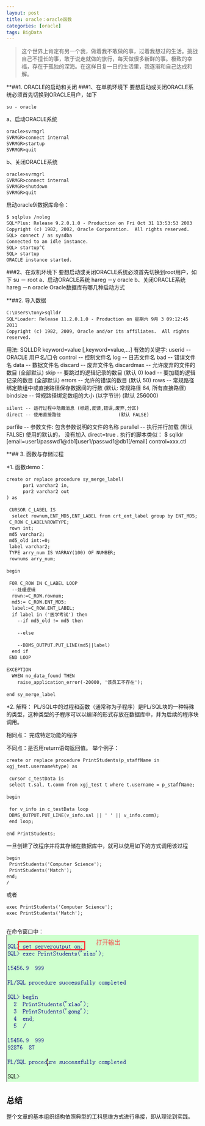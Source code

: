 ```yaml
---
layout: post
title: oracle：oracle函数
categories: [oracle]
tags: BigData
---
```


> 这个世界上肯定有另一个我，做着我不敢做的事，过着我想过的生活。挑战自己不擅长的事，敢于说走就做的旅行，每天做很多新鲜的事。极致的幸福，存在于孤独的深海。在这样日复一日的生活里，我逐渐和自己达成和解。



**##1.  ORACLE的启动和关闭 
###1、在单机环境下 
要想启动或关闭ORACLE系统必须首先切换到ORACLE用户，如下 
```
su - oracle 
```

a、启动ORACLE系统 
```
oracle>svrmgrl 
SVRMGR>connect internal 
SVRMGR>startup 
SVRMGR>quit 
```

b、关闭ORACLE系统 
```
oracle>svrmgrl 
SVRMGR>connect internal 
SVRMGR>shutdown 
SVRMGR>quit 
```

启动oracle9i数据库命令： 
```
$ sqlplus /nolog 
SQL*Plus: Release 9.2.0.1.0 - Production on Fri Oct 31 13:53:53 2003 
Copyright (c) 1982, 2002, Oracle Corporation.  All rights reserved. 
SQL> connect / as sysdba  
Connected to an idle instance. 
SQL> startup^C 
SQL> startup 
ORACLE instance started. 
```

###2、在双机环境下 
要想启动或关闭ORACLE系统必须首先切换到root用户，如下 
su － root 
a、启动ORACLE系统 
hareg －y oracle 
b、关闭ORACLE系统 
hareg －n oracle 
Oracle数据库有哪几种启动方式

**##2.  导入数据
```
C:\Users\tony>sqlldr
SQL*Loader: Release 11.2.0.1.0 - Production on 星期六 9月 3 09:12:45 2011
Copyright (c) 1982, 2009, Oracle and/or its affiliates.  All rights reserved.
```
用法: SQLLDR keyword=value [,keyword=value,...]
有效的关键字:
    userid -- ORACLE 用户名/口令
   control -- 控制文件名
       log -- 日志文件名
       bad -- 错误文件名
      data -- 数据文件名
   discard -- 废弃文件名
discardmax -- 允许废弃的文件的数目         (全部默认)
      skip -- 要跳过的逻辑记录的数目  (默认 0)
      load -- 要加载的逻辑记录的数目  (全部默认)
    errors -- 允许的错误的数目         (默认 50)
      rows -- 常规路径绑定数组中或直接路径保存数据间的行数
               (默认: 常规路径 64, 所有直接路径)
  bindsize -- 常规路径绑定数组的大小 (以字节计)  (默认 256000)

    silent -- 运行过程中隐藏消息 (标题,反馈,错误,废弃,分区)
    direct -- 使用直接路径                     (默认 FALSE)
   parfile -- 参数文件: 包含参数说明的文件的名称
  parallel -- 执行并行加载                    (默认 FALSE)
使用的默认的， 没有加入 direct=true . 
执行的脚本类似： 
$ sqlldr   [email=user1/passwd1@db1]user1/passwd1@db1[/email]   control=xxx.ctl

**## 3. 函数与存储过程

*1. 函数demo：
```
create or replace procedure sy_merge_label(
      par1 varchar2 in,
      par2 varchar2 out
) as

 CURSOR C_LABEL IS
  select rownum,ENT_MD5,ENT_LABEL from crt_ent_label group by ENT_MD5;
 C_ROW C_LABEL%ROWTYPE;
 rown int;
 md5 varchar2;
 md5_old int:=0;
 label varchar2; 
 TYPE arry_num IS VARRAY(100) OF NUMBER; 
 rownums arry_num; 

begin

 FOR C_ROW IN C_LABEL LOOP
  --处理逻辑
  rown:=C_ROW.rownum;
  md5:= C_ROW.ENT_MD5;
  label:=C_ROW.ENT_LABEL;
  if label in ('医学考试') then
    --if md5_old != md5 then
    
    --else
      
    --DBMS_OUTPUT.PUT_LINE(md5||label)
  end if  
 END LOOP

EXCEPTION  
  WHEN no_data_found THEN  
    raise_application_error(-20000, '该员工不存在');  

end sy_merge_label 
```
*2.  解释：
PL/SQL中的过程和函数（通常称为子程序）是PL/SQL块的一种特殊的类型，这种类型的子程序可以以编译的形式存放在数据库中，并为后续的程序块调用。

相同点： 完成特定功能的程序 


不同点：是否用return语句返回值。
举个例子：
```
create or replace procedure PrintStudents(p_staffName in xgj_test.username%type) as
 
 cursor c_testData is
 select t.sal, t.comm from xgj_test t where t.username = p_staffName;
 
begin
 
 for v_info in c_testData loop
 DBMS_OUTPUT.PUT_LINE(v_info.sal || ' ' || v_info.comm);
 end loop;
 
end PrintStudents;
```
一旦创建了改程序并将其存储在数据库中，就可以使用如下的方式调用该过程
```
begin
 PrintStudents('Computer Science');
 PrintStudents('Match');
end;
/
```
或者
```
exec PrintStudents('Computer Science');
exec PrintStudents('Match');
 
```
在命令窗口中： 
![oracle](../images/oracle/orcle_1.png)


## 总结



整个文章的基本组织结构依照典型的工科思维方式进行串接，即从理论到实践。